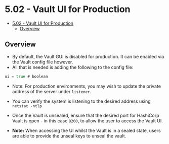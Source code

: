 # 5.02 - Vault UI for Production

- [5.02 - Vault UI for Production](#502---vault-ui-for-production)
  - [Overview](#overview)

## Overview

- By default, the Vault GUI is disabled for production. It can be enabled via the Vault config file however.
- All that is needed is adding the following to the config file:

```go
ui = true # boolean
```

- Note: For production environments, you may wish to update the private address of the server under `listener`.
- You can verify the system is listening to the desired address using `netstat -ntlp`
- Once the Vault is unsealed, ensure that the desired port for HashiCorp Vault is open - in this case `8200`, to allow the user to access the Vault UI.

- **Note:** When accessing the UI whilst the Vault is in a sealed state, users are able to provide the unseal keys to unseal the vault.
